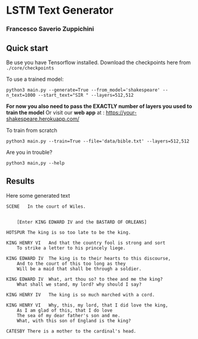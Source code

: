 # LSTM Text Generator
### Francesco Saverio Zuppichini

## Quick start

Be use you have Tensorflow installed. Download the checkpoints here from `./core/checkpoints`

To use a trained model:

```
python3 main.py --generate=True --from_model='shakespeare' --n_text=1000 --start_text="SIR " --layers=512,512
```
**For now you also need to pass the EXACTLY number of layers you used to train the model**
Or visit our **web app** at :
https://your-shakespeare.herokuapp.com/

To train from scratch

```
python3 main.py --train=True --file='data/bible.txt' --layers=512,512
```
Are you in trouble?

```
python3 main,py --help
```
## Results
Here some generated text
```
SCENE	In the court of Wiles.


	[Enter KING EDWARD IV and the BASTARD OF ORLEANS]

HOTSPUR	The king is so too late to be the king.

KING HENRY VI	And that the country fool is strong and sort
	To strike a letter to his princely liege.

KING EDWARD IV	The king is to their hearts to this discourse,
	And to the court of this too long as they
	Will be a maid that shall be through a soldier.

KING EDWARD IV	What, art thou so? to thee and me the king?
	What shall we stand, my lord? why should I say?

KING HENRY IV	The king is so much marched with a cord.

KING HENRY VI	Why, this, my lord, that I did love the king,
	As I am glad of this, that I do love
	The sea of my dear father's son and me.
	What, with this son of England is the king?

CATESBY	There is a mother to the cardinal's head.
```
